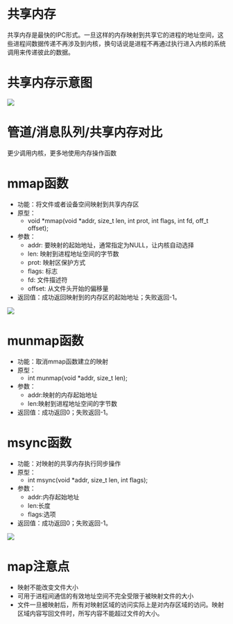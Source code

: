 # 共享内存
共享内存是最快的IPC形式。一旦这样的内存映射到共享它的进程的地址空间，这些进程间数据传递不再涉及到内核，换句话说是进程不再通过执行进入内核的系统调用来传递彼此的数据。

# 共享内存示意图
![](http://ww2.sinaimg.cn/large/006tNc79gy1g4eoqtgoa4j31af0u0nay.jpg)

# 管道/消息队列/共享内存对比
更少调用内核，更多地使用内存操作函数

# mmap函数
- 功能：将文件或者设备空间映射到共享内存区
- 原型：
    - void *mmap(void *addr, size_t len, int prot, int flags, int fd, off_t offset);
- 参数：
    - addr:     要映射的起始地址，通常指定为NULL，让内核自动选择
    - len:      映射到进程地址空间的字节数
    - prot:     映射区保护方式
    - flags:    标志
    - fd:       文件描述符
    - offset:   从文件头开始的偏移量
- 返回值：成功返回映射到的内存区的起始地址；失败返回-1。

![](http://ww4.sinaimg.cn/large/006tNc79gy1g4ep3ivzryj318v0u0nek.jpg)

# munmap函数
- 功能：取消mmap函数建立的映射
- 原型：
    - int munmap(void *addr, size_t len);
- 参数：
    - addr:映射的内存起始地址
    - len:映射到进程地址空间的字节数
- 返回值：成功返回0；失败返回-1。

# msync函数
- 功能：对映射的共享内存执行同步操作
- 原型：
    - int msync(void *addr, size_t len, int flags);
- 参数：
    - addr:内存起始地址
    - len:长度
    - flags:选项
- 返回值：成功返回0；失败返回-1。

![](http://ww2.sinaimg.cn/large/006tNc79gy1g4fnt692hwj31dy0ek47c.jpg)

# map注意点
- 映射不能改变文件大小
- 可用于进程间通信的有效地址空间不完全受限于被映射文件的大小
- 文件一旦被映射后，所有对映射区域的访问实际上是对内存区域的访问。映射区域内容写回文件时，所写内容不能超过文件的大小。
